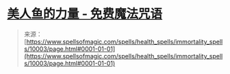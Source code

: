 <!--yml

category: 未分类

date: 2024-06-12 18:46:31

-->

# [美人鱼的力量 - 免费魔法咒语](https://www.spellsofmagic.com/spells/health_spells/immortality_spells/10003/page.html#0001-01-01)

> 来源：[https://www.spellsofmagic.com/spells/health_spells/immortality_spells/10003/page.html#0001-01-01](https://www.spellsofmagic.com/spells/health_spells/immortality_spells/10003/page.html#0001-01-01)
